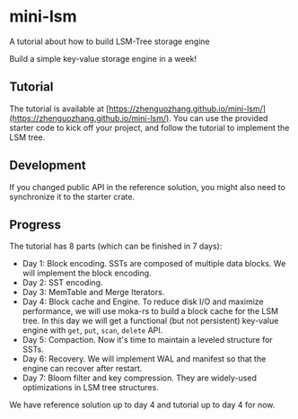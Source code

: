 # mini-lsm
A tutorial about how to build  LSM-Tree storage engine

Build a simple key-value storage engine in a week!

## Tutorial

The tutorial is available at [https://zhenguozhang.github.io/mini-lsm/](https://zhenguozhang.github.io/mini-lsm/). You can use the provided starter
code to kick off your project, and follow the tutorial to implement the LSM tree.

## Development



If you changed public API in the reference solution, you might also need to synchronize it to the starter crate.

## Progress

The tutorial has 8 parts (which can be finished in 7 days):

* Day 1: Block encoding. SSTs are composed of multiple data blocks. We will implement the block encoding.
* Day 2: SST encoding.
* Day 3: MemTable and Merge Iterators.
* Day 4: Block cache and Engine. To reduce disk I/O and maximize performance, we will use moka-rs to build a block cache
  for the LSM tree. In this day we will get a functional (but not persistent) key-value engine with `get`, `put`, `scan`,
  `delete` API.
* Day 5: Compaction. Now it's time to maintain a leveled structure for SSTs.
* Day 6: Recovery. We will implement WAL and manifest so that the engine can recover after restart.
* Day 7: Bloom filter and key compression. They are widely-used optimizations in LSM tree structures.

We have reference solution up to day 4 and tutorial up to day 4 for now.